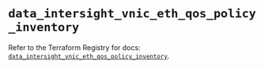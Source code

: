 # `data_intersight_vnic_eth_qos_policy_inventory`

Refer to the Terraform Registry for docs: [`data_intersight_vnic_eth_qos_policy_inventory`](https://registry.terraform.io/providers/ciscodevnet/intersight/1.0.71/docs/data-sources/vnic_eth_qos_policy_inventory).
